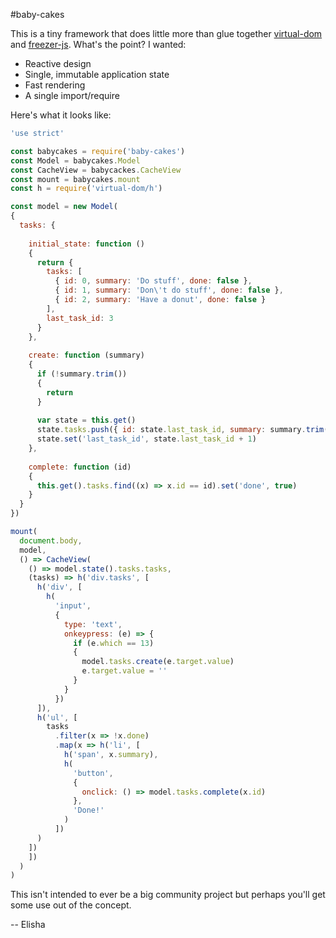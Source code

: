 #baby-cakes

This is a tiny framework that does little more than glue together [virtual-dom](https://github.com/Matt-Esch/virtual-dom) and [freezer-js](https://github.com/arqex/freezer). What's the point? I wanted:

* Reactive design
* Single, immutable application state
* Fast rendering
* A single import/require

Here's what it looks like:

```js
'use strict'

const babycakes = require('baby-cakes')
const Model = babycakes.Model
const CacheView = babycackes.CacheView
const mount = babycakes.mount
const h = require('virtual-dom/h')

const model = new Model(
{
  tasks: {
  
    initial_state: function ()
    {
      return {
        tasks: [
          { id: 0, summary: 'Do stuff', done: false },
          { id: 1, summary: 'Don\'t do stuff', done: false },
          { id: 2, summary: 'Have a donut', done: false }
        ],
        last_task_id: 3
      }
    },
    
    create: function (summary)
    {
      if (!summary.trim())
      {
        return
      }
      
      var state = this.get()
      state.tasks.push({ id: state.last_task_id, summary: summary.trim(), done: false })
      state.set('last_task_id', state.last_task_id + 1)
    },
    
    complete: function (id)
    {
      this.get().tasks.find((x) => x.id == id).set('done', true)
    }
  }
})

mount(
  document.body,
  model,
  () => CacheView(
    () => model.state().tasks.tasks,
    (tasks) => h('div.tasks', [
      h('div', [
        h(
          'input',
          {
            type: 'text',
            onkeypress: (e) => {
              if (e.which == 13)
              {
                model.tasks.create(e.target.value)
                e.target.value = ''
              }
            }
          })
      ]),
      h('ul', [
        tasks
          .filter(x => !x.done)
          .map(x => h('li', [
            h('span', x.summary),
            h(
              'button',
              {
                onclick: () => model.tasks.complete(x.id)
              },
              'Done!'
            )
          ])
      )
    ])
    ])
  )
)
```

This isn't intended to ever be a big community project but perhaps you'll get some use out of the concept.

-- Elisha